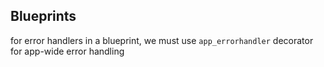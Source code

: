 Blueprints
---------

for error handlers in a blueprint, we must use `app_errorhandler` decorator for app-wide error handling